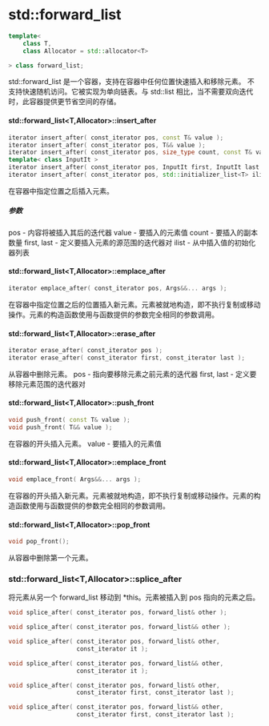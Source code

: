 

# std::forward_list
```cpp
template<
    class T,
    class Allocator = std::allocator<T>

> class forward_list;
```
std::forward_list 是一个容器，支持在容器中任何位置快速插入和移除元素。
不支持快速随机访问。它被实现为单向链表。与 std::list 相比，当不需要双向迭代时，此容器提供更节省空间的存储。

#### std::forward_list<T,Allocator>::insert_after
```cpp
iterator insert_after( const_iterator pos, const T& value );
iterator insert_after( const_iterator pos, T&& value );
iterator insert_after( const_iterator pos, size_type count, const T& value );
template< class InputIt >
iterator insert_after( const_iterator pos, InputIt first, InputIt last );
iterator insert_after( const_iterator pos, std::initializer_list<T> ilist );

```
在容器中指定位置之后插入元素。

##### 参数
pos	-	内容将被插入其后的迭代器
value	-	要插入的元素值
count	-	要插入的副本数量
first, last	-	定义要插入元素的源范围的迭代器对
ilist	-	从中插入值的初始化器列表

#### std::forward_list<T,Allocator>::emplace_after
```cpp
iterator emplace_after( const_iterator pos, Args&&... args );
```
在容器中指定位置之后的位置插入新元素。元素被就地构造，即不执行复制或移动操作。元素的构造函数使用与函数提供的参数完全相同的参数调用。

#### std::forward_list<T,Allocator>::erase_after
```cpp
iterator erase_after( const_iterator pos );
iterator erase_after( const_iterator first, const_iterator last );
```
从容器中删除元素。
pos	-	指向要移除元素之前元素的迭代器
first, last	-	定义要移除元素范围的迭代器对

#### std::forward_list<T,Allocator>::push_front
```cpp
void push_front( const T& value );
void push_front( T&& value );
```
在容器的开头插入元素。
value	-	要插入的元素值

#### std::forward_list<T,Allocator>::emplace_front
```cpp
void emplace_front( Args&&... args );
```
在容器的开头插入新元素。元素被就地构造，即不执行复制或移动操作。元素的构造函数使用与函数提供的参数完全相同的参数调用。

#### std::forward_list<T,Allocator>::pop_front
```cpp
void pop_front();
```
从容器中删除第一个元素。


### std::forward_list<T,Allocator>::splice_after
将元素从另一个 forward_list 移动到 *this。元素被插入到 pos 指向的元素之后。
```cpp
void splice_after( const_iterator pos, forward_list& other );

void splice_after( const_iterator pos, forward_list&& other );

void splice_after( const_iterator pos, forward_list& other,
                   const_iterator it );

void splice_after( const_iterator pos, forward_list&& other,
                   const_iterator it );

void splice_after( const_iterator pos, forward_list& other,
                   const_iterator first, const_iterator last );

void splice_after( const_iterator pos, forward_list&& other,
                   const_iterator first, const_iterator last );
```